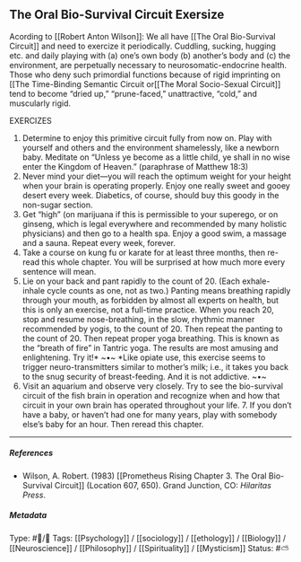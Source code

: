 ## The Oral Bio-Survival Circuit Exersize  # 

Acording to [[Robert Anton Wilson]]: We all have [[The Oral Bio-Survival Circuit]]  and need to exercize it periodically. Cuddling, sucking, hugging etc. and daily playing with (a) one’s own body (b) another’s body and (c) the environment, are perpetually necessary to neurosomatic-endocrine health. Those who deny such primordial functions because of rigid imprinting on [[The Time-Binding Semantic Circuit or[[The Moral Socio-Sexual Circuit]] tend to become “dried up,” “prune-faced,” unattractive, “cold,” and muscularly rigid.

EXERCIZES

1.  Determine to enjoy this primitive circuit fully from now on. Play with yourself and others and the environment shamelessly, like a newborn baby. Meditate on “Unless ye become as a little child, ye shall in no wise enter the Kingdom of Heaven.” (paraphrase of Matthew 18:3) 
3.  Never mind your diet—you will reach the optimum weight for your height when your brain is operating properly. Enjoy one really sweet and gooey desert every week. Diabetics, of course, should buy this goody in the non-sugar section. 
4.  Get “high” (on marijuana if this is permissible to your superego, or on ginseng, which is legal everywhere and recommended by many holistic physicians) and then go to a health spa. Enjoy a good swim, a massage and a sauna. Repeat every week, forever.
5.  Take a course on kung fu or karate for at least three months, then re-read this whole chapter. You will be surprised at how much more every sentence will mean. 
6.  Lie on your back and pant rapidly to the count of 20. (Each exhale-inhale cycle counts as one, not as two.) Panting means breathing rapidly through your mouth, as forbidden by almost all experts on health, but this is only an exercise, not a full-time practice. When you reach 20, stop and resume nose-breathing, in the slow, rhythmic manner recommended by yogis, to the count of 20. Then repeat the panting to the count of 20. Then repeat proper yoga breathing. This is known as the “breath of fire” in Tantric yoga. The results are most amusing and enlightening. Try it!* ~•~ *Like opiate use, this exercise seems to trigger neuro-transmitters similar to mother’s milk; i.e., it takes you back to the snug security of breast-feeding. And it is not addictive. ~•~ 
7.  Visit an aquarium and observe very closely. Try to see the bio-survival circuit of the fish brain in operation and recognize when and how that circuit in your own brain has operated throughout your life. 7. If you don’t have a baby, or haven’t had one for many years, play with somebody else’s baby for an hour. Then reread this chapter.

___

##### References

- Wilson, A. Robert. (1983) [[Prometheus Rising Chapter 3. The Oral Bio-Survival Circuit]] (Location 607, 650). Grand Junction, CO: _Hilaritas Press_.

##### Metadata

Type: #🔵/🔵 
Tags: [[Psychology]] / [[sociology]] / [[ethology]] / [[Biology]] / [[Neuroscience]] / [[Philosophy]] / [[Spirituality]] / [[Mysticism]] 
Status: #⛅️ 